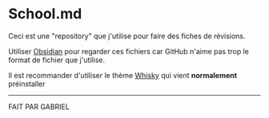 # School.md

Ceci est une "repository" que j'utilise pour faire des fiches de révisions.

Utiliser [Obsidian](https://obsidian.md/) pour regarder ces fichiers car GitHub n'aime pas trop le format de fichier que j'utilise.

Il est recommander d'utiliser le thème [Whisky](https://github.com/GabCoolDude/Obsidian-Whisky) qui vient **normalement** préinstaller

---

FAIT PAR GABRIEL
